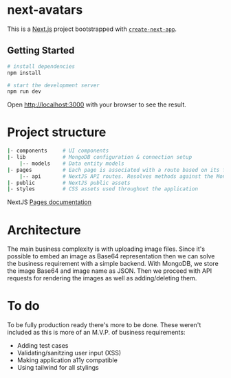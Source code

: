 # next-avatars

This is a [Next.js](https://nextjs.org/) project bootstrapped with [`create-next-app`](https://github.com/vercel/next.js/tree/canary/packages/create-next-app).

## Getting Started

```bash
# install dependencies
npm install

# start the development server
npm run dev
```

Open [http://localhost:3000](http://localhost:3000) with your browser to see the result.

# Project structure

```bash
|- components     # UI components
|- lib            # MongoDB configuration & connection setup
    |-- models    # Data entity models 
|- pages          # Each page is associated with a route based on its file name.
    |-- api       # NextJS API routes. Resolves methods against the MongoDB connection
|- public         # NextJS public assets
|- styles         # CSS assets used throughout the application 
```
NextJS [Pages documentation](https://nextjs.org/docs/basic-features/pages)

# Architecture

The main business complexity is with uploading image files.
Since it's possible to embed an image as Base64 representation then we can solve the business requirement with a simple backend.
With MongoDB, we store the image Base64 and image name as JSON.
Then we proceed with API requests for rendering the images as well as adding/deleting them.


# To do

To be fully production ready there's more to be done.
These weren't included as this is more of an M.V.P. of business requirements:
* Adding test cases
* Validating/sanitzing user input (XSS)
* Making application a11y compatible
* Using tailwind for all stylings
